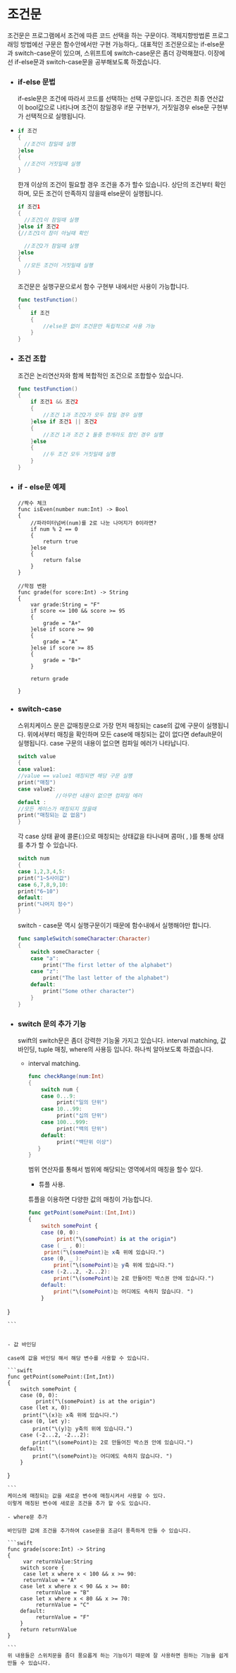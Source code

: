 # 조건문

조건문은 프로그램에서 조건에 따른 코드 선택을 하는 구문이다. 객체지향방법론 프로그래밍 방법에선 구문은 함수안에서만 구현 가능하다,. 대표적인 조건문으로는 if-else문과 switch-case문이 있으며, 스위프트에 switch-case문은 좀더 강력해졌다. 이장에선 if-else문과 switch-case문을 공부해보도록 하겠습니다.

* ### if-else 문법

  if-esle문은 조건에 따라서 코드를 선택하는 선택 구문입니다. 조건은 최종 연산값이 bool값으로 나타나며 조건이 참일경우 if문 구현부가, 거짓일경우 else문 구현부가 선택적으로 실행됩니다.

* ```swift
  if 조건
  {
    //조건이 참일때 실행
  }else
  {
    //조건이 거짓일때 실행
  }
  ```

  한개 이상의 조건이 필요할 경우 조건을 추가 할수 있습니다.  상단의 조건부터 확인하며, 모든 조건이 만족하지 않을때 else문이 실행됩니다.

  ```swift
  if 조건1
  {
    //조건1이 참일때 실행
  }else if 조건2
  {//조건1이 참이 아닐때 확인

    //조건2가 참일때 실행
  }else 
  {
    //모든 조건이 거짓일때 실행
  }
  ```

  조건문은 실행구문으로서 함수 구현부 내에서만 사용이 가능합니다.

  ```swift
  func testFunction()
  {
      if 조건
      {
          //else문 없이 조건문만 독립적으로 사용 가능
      }
  }
  ```

* ### 조건 조합

  조건은 논리연산자와 함께 복합적인 조건으로 조합할수 있습니다.

  ```swift
  func testFunction()
  {
      if 조건1 && 조건2
      {
          //조건 1과 조건2가 모두 참일 경우 실행
      }else if 조건1 || 조건2
      {
          //조건 1과 조건 2 둘중 한개라도 참인 경우 실행
      }else
      {
          //두 조건 모두 거짓일때 실행
      }
  }
  ```

* ### if - else문 예제

  ```
  //짝수 체크
  func isEven(number num:Int) -> Bool
  {
      //파라미터넘버(num)를 2로 나눈 나머지가 0이라면?
      if num % 2 == 0
      {
          return true
      }else
      {
          return false
      }
  }

  //학점 변환
  func grade(for score:Int) -> String
  {    
      var grade:String = "F"
      if score <= 100 && score >= 95
      {
          grade = "A+"
      }else if score >= 90
      {
          grade = "A"
      }else if score >= 85
      {
          grade = "B+"
      }

      return grade

  }
  ```
* ### switch-case

  스위치케이스 문은 값매칭문으로 가장 먼저 매칭되는 case의 값에 구문이 실행됩니다. 위에서부터 매칭을 확인하며 모든 case에 매칭되는 값이 없다면 default문이 실행됩니다. case 구문의 내용이 없으면 컴파일 에러가 나타납니다. 

  ```swift
  switch value
  {
  case value1:
  //value == value1 매칭되면 해당 구문 실행
  print("매칭")
  case value2:
              //아무런 내용이 없으면 컴파일 에러
  default :
  //모든 케이스가 매칭되지 않을때
  print("매칭되는 값 없음")
  }
  ```

  각 case 상태 끝에 콜론\(:\)으로 매칭되는 상태값을 타나내며 콤마\( , \)를 통해 상태를 추가 할 수 있습니다.

  ```swift
  switch num
  {
  case 1,2,3,4,5:
  print("1~5사이값")
  case 6,7,8,9,10:
  print("6~10")
  default:
  print("나머지 정수")
  }
  ```

  switch - case문 역시 실행구문이기 때문에 함수내에서 실행해야만 합니다.

  ```swift
  func sampleSwitch(someCharacter:Character)
  {
      switch someCharacter {
      case "a":
          print("The first letter of the alphabet")
      case "z":
          print("The last letter of the alphabet")
      default:
          print("Some other character")
      }
  }
  ```

* ### switch 문의 추가 기능

  swift의 switch문은 좀더 강력한 기능울 가지고 있습니다. interval matching,  값 바인딩, tuple 매칭, where의 사용등 입니다. 하나씩 알아보도록 하겠습니다.
  - interval matching. 

	```swift
  	func checkRange(num:Int)
	{
   	 	switch num {
	    case 0...9:
   			 print("일의 단위")
	    case 10...99:
   		     print("십의 단위")
	    case 100...999:
   		     print("백의 단위")
	    default:
   		     print("백단위 이상")
 	   }
	}
	```
	범위 연산자를 통해서 범위에 해당되는 영역에서의 매칭을 할수 있다. 
	
	- 튜플 사용. 

	튜플을 이용하면 다양한 값의 매칭이 가능합니다.   
	```swift
	func getPoint(somePoint:(Int,Int))
	{
    	switch somePoint {
		case (0, 0):
   		     print("\(somePoint) is at the origin")
  	  	case ( _ , 0):
       	 print("\(somePoint)는 x축 위에 있습니다.")
		case (0, _ ):
	        print("\(somePoint)는 y축 위에 있습니다.")
		case (-2...2, -2...2):
    	    print("\(somePoint)는 2로 만들어진 박스권 안에 있습니다.")
		default:
			print("\(somePoint)는 어디에도 속하지 않습니다. ")
		}
}

	```
 

	- 값 바인딩 

	case에 값을 바인딩 해서 해당 변수를 사용할 수 있습니다.   
	```swift
	func getPoint(somePoint:(Int,Int))
	{
    	switch somePoint {
		case (0, 0):
   		     print("\(somePoint) is at the origin")
  	  	case (let x, 0):
       	 print("\(x)는 x축 위에 있습니다.")
		case (0, let y):
	        print("\(y)는 y축의 위에 있습니다.")
		case (-2...2, -2...2):
    	    print("\(somePoint)는 2로 만들어진 박스권 안에 있습니다.")
		default:
			print("\(somePoint)는 어디에도 속하지 않습니다. ")
		}
}

	```
	케이스에 매칭되는 값을 새로운 변수에 매칭시켜서 사용할 수 있다.  
	이렇게 매칭된 변수에 새로운 조건을 추가 할 수도 있습니다. 
	
	- where문 추가 

	바인딩한 값에 조건을 추가하여 case문을 조금더 풍족하게 만들 수 있습니다. 
	
	```swift
	func grade(score:Int) -> String
	{
   		 var returnValue:String
	    switch score {
   		 case let x where x < 100 && x >= 90:
       	 returnValue = "A"
	    case let x where x < 90 && x >= 80:
   		     returnValue = "B"
	    case let x where x < 80 && x >= 70:
   		     returnValue = "C"
	    default:
   		     returnValue = "F"
		}
	    return returnValue
	}
	
	``` 
	위 내용들은 스위치문을 좀더 풍요롭게 하는 기능이기 때문에 잘 사용하면 원하는 기능을 쉽게 만들 수 있습니다.    




